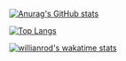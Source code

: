 [![Anurag's GitHub stats](https://github-readme-stats.vercel.app/api?username=toffeenutlatte&count_private=true&show_icons=true&theme=synthwave&hide=prs,issues)](https://github.com/anuraghazra/github-readme-stats)

[![Top Langs](https://github-readme-stats.vercel.app/api/top-langs/?username=toffeenutlatte&layout=compact)](https://github.com/anuraghazra/github-readme-stats)

[![willianrod's wakatime stats](https://github-readme-stats.vercel.app/api/wakatime?username=toffeenutlatte)](https://github.com/anuraghazra/github-readme-stats)
